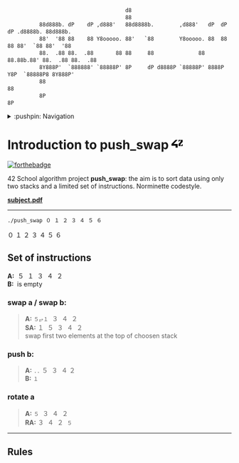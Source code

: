 
``` console
                                     d8
                                     88
          88d888b. dP    dP ,d888'   88d8888b.        ,d888'   dP  dP  dP .d8888b. 88d888b.
          88'  '88 88    88 Y8ooooo. 88'   `88        Y8ooooo. 88  88  88 88'  `88 88'  '88
          88.  .88 88.  .88       88 88     88              88 88.88b.88' 88.  .88 88.  .88
          8Y888P'  `888888' `88888P' 8P     dP d8888P `88888P' 8888P Y8P  `88888P8 8Y888P' 
          88                                                                       88
          8P                                                                       8P
```

<details> <summary> :pushpin: Navigation </summary>
  
## Navigation  
- [Introduction to push_swap](#-Introduction-to-push_swap)
  - [Set of instructions](##Set-of-instructions)
  - [Rules](##Rules)

</details>


# Introduction to push_swap  <img src="42.svg" width="25" title="hover text">
[![forthebadge ](https://forthebadge.com/images/badges/made-with-c.svg)](https://forthebadge.com)   

42 School algorithm project **push_swap**: the aim is to sort data using only two stacks and a limited set of instructions.  Norminette codestyle. 

[**subject.pdf**](https://cdn.intra.42.fr/pdf/pdf/23502/en.subject.pdf)
 
 
___


``` bash
./push_swap ０ １ ２ ３ ４ ５ ６
```


０ １ ２ ３ ４ ５ ６ 

## Set of instructions
 **A:**  ­­­ ５  ­ １ ­ ３ ­ ４ ­ ２  
 **B:**  ­­­ is empty
### **swap a / swap b:**  
> **A:** `５⥂１` ­ ３ ­ ４ ­ ２  
> **SA:** １ ­ ５ ­ ３ ­ ４ ­ ２  
swap first two elements at the top of choosen stack  

### push b:
> **A:**  `..` ５ ­ ３ ­ ４ ­２  
> **B:**  `１`

### rotate a
> **A:** `５` ­ ３ ­ ４ ­ ２    
> **RA:** ３ ­ ４ ­ ２ ­ `５` 

___

## Rules
